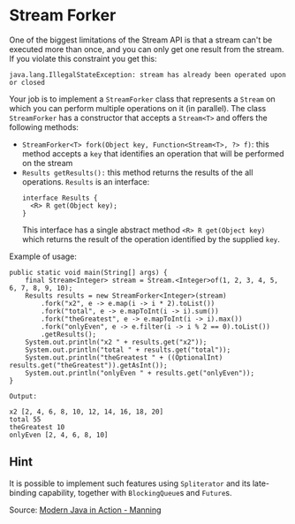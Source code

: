 # Stream Forker
One of the biggest limitations of the Stream API is that a stream can't be
executed more than once, and you can only get one result from the stream.
If you violate this constraint you get this:
```
java.lang.IllegalStateException: stream has already been operated upon or closed
```
Your job is to implement a `StreamForker` class that represents a `Stream`
on which you can perform multiple operations on it (in parallel). The class `StreamForker` has a
constructor that accepts a `Stream<T>` and offers the following methods:
- `StreamForker<T> fork(Object key, Function<Stream<T>, ?> f)`: this method accepts a
`key` that identifies an operation that will be performed on the stream
- `Results getResults():` this method returns the results of the all
operations. `Results` is an interface:
  ```
  interface Results {
    <R> R get(Object key);
  }
  ```
  This interface has a single abstract method `<R> R get(Object key)` which
  returns the result of the operation identified by the supplied `key`.

Example of usage:
```
public static void main(String[] args) {
    final Stream<Integer> stream = Stream.<Integer>of(1, 2, 3, 4, 5, 6, 7, 8, 9, 10);
    Results results = new StreamForker<Integer>(stream)
        .fork("x2", e -> e.map(i -> i * 2).toList())
        .fork("total", e -> e.mapToInt(i -> i).sum())
        .fork("theGreatest", e -> e.mapToInt(i -> i).max())
        .fork("onlyEven", e -> e.filter(i -> i % 2 == 0).toList())
        .getResults();
    System.out.println("x2 " + results.get("x2"));
    System.out.println("total " + results.get("total"));
    System.out.println("theGreatest " + ((OptionalInt) results.get("theGreatest")).getAsInt());
    System.out.println("onlyEven " + results.get("onlyEven"));
}

Output:

x2 [2, 4, 6, 8, 10, 12, 14, 16, 18, 20]
total 55
theGreatest 10
onlyEven [2, 4, 6, 8, 10]
```
## Hint
It is possible to implement such features using `Spliterator` and its
late-binding capability, together with `BlockingQueue`s and `Future`s.

Source: [Modern Java in Action - Manning](https://www.manning.com/books/modern-java-in-action)